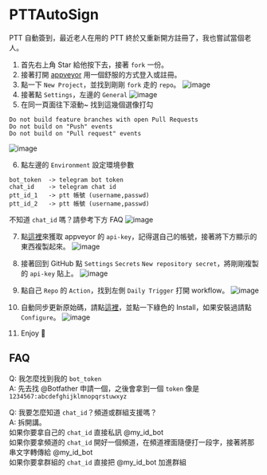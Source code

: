 # PTTAutoSign
PTT 自動簽到，最近老人在用的 PTT 終於又重新開方註冊了，我也嘗試當個老人。

1. 首先右上角 Star 給他按下去，接著 `fork` 一份。
2. 接著打開 [appveyor](https://ci.appveyor.com/login) 用一個舒服的方式登入或註冊。
3. 點一下 `New Project`，並找到剛剛 `fork` 走的 `repo`。
![image](https://user-images.githubusercontent.com/11913223/127419686-82ac7564-4925-490e-8b08-98e7b90a6974.png)
4. 接著點 `Settings`，左邊的 `General`
![image](https://user-images.githubusercontent.com/11913223/127419874-47e790c2-7a8b-4bc1-b32e-b3b6f207858d.png)
5. 在同一頁面往下滾動~ 找到這幾個選像打勾
```
Do not build feature branches with open Pull Requests
Do not build on "Push" events
Do not build on "Pull request" events
```
![image](https://user-images.githubusercontent.com/11913223/127419928-1547079a-c735-411c-ba8c-75b7614f01a7.png)

6. 點左邊的 `Environment` 設定環境參數 
```
bot_token  -> telegram bot token
chat_id    -> telegram chat id
ptt_id_1   -> ptt 帳號 (username,passwd)
ptt_id_2   -> ptt 帳號 (username,passwd)
```
不知道 `chat_id` 嗎？請參考下方 FAQ 
![image](https://user-images.githubusercontent.com/11913223/127420317-7c2fa5f3-5ac5-494c-ad93-a02047e4c890.png)

7. 點[這裡](https://ci.appveyor.com/api-keys)來獲取 appveyor 的 `api-key`，記得選自己的帳號，接著將下方顯示的東西複製起來。
![image](https://user-images.githubusercontent.com/11913223/127420746-749ebdbb-af85-4a05-b53f-5c4be656abda.png)

8. 接著回到 GitHub 點 `Settings` `Secrets` `New repository secret`，將剛剛複製的 `api-key` 貼上。
![image](https://user-images.githubusercontent.com/11913223/127420954-2ec5d45e-4f77-4c51-93be-33b69d46062d.png)

9. 點自己 `Repo` 的 `Action`，找到左側 `Daily Trigger` 打開 workflow。
![image](https://user-images.githubusercontent.com/11913223/127421102-ada99cea-f20b-43ca-8899-8ba65b4b733b.png)

10. 自動同步更新原始碼，請點[這裡](https://github.com/apps/pull)，並點一下綠色的 Install，如果安裝過請點 `Configure`。
![image](https://user-images.githubusercontent.com/11913223/127421412-7b146eab-4b12-4aea-b95a-656a49c73df2.png)

11. Enjoy 🎉


## FAQ
Q: 我怎麼找到我的 `bot_token` \
A: 先去找 @Botfather 申請一個，之後會拿到一個 `token` 像是 `1234567:abcdefghijklmnopqrstuwxyz` 

Q: 我要怎麼知道 `chat_id`？頻道或群組支援嗎？ \
A: 拆開講。 \
如果你要拿自己的 `chat_id` 直接私訊 @my_id_bot \
如果你要拿頻道的 `chat_id` 開好一個頻道，在頻道裡面隨便打一段字，接著將那串文字轉傳給 @my_id_bot \
如果你要拿群組的 `chat_id` 直接把 @my_id_bot 加進群組
